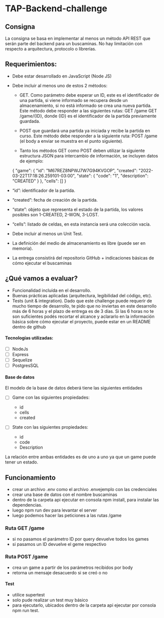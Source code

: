 # TAP-Backend-challenge



## Consigna

La consigna se basa en implementar al menos un método API REST que serán parte del backend para un
buscaminas. No hay limitación con respecto a arquitectura, protocolo o librerías.


## Requerimientos:
- Debe estar desarrollado en JavaScript (Node JS)
- Debe incluir al menos uno de estos 2 métodos:

  - GET. Como parámetro debe esperar un ID, este es el identificador de una partida, si viene
    informado se recupera desde un almacenamiento, si no está informado se crea una nueva
    partida.
    Este método debe responder a las siguientes rutas:
    GET /game
    GET /game/{ID}, donde {ID} es el identificador de la partida previamente guardada.

   - POST que guardará una partida ya iniciada y recibe la partida en curso.
     Este método debe responder a la siguiente ruta:
     POST /game (el body a enviar se muestra en el punto siguiente).


    - Tanto los métodos GET como POST deben utilizar la siguiente estructura JSON para
      intercambio de información, se incluyen datos de ejemplo:

    {
       "game": {
         "id": "M67REZ8NPWJ7W7G94KVGOP",
         "created": "2022-03-22T17:18:26.259101-03:00",
         "state": {
             "code": "1",
             "description": "CREATED"
            }
        },
      "cells": []
    }

- “id”: identificador de la partida.
- “created”: fecha de creación de la partida. 
- “state”: objeto que representa el estado de la partida, los valores posibles son 1-CREATED,
  2-WON, 3-LOST.
- “cells”: listado de celdas, en esta instancia será una colección vacía.

- Debe incluir al menos un Unit Test.
- La definición del medio de almacenamiento es libre (puede ser en memoria).
- La entrega consistirá del repositorio GitHub + indicaciones básicas de cómo ejecutar el
  buscaminas

## ¿Qué vamos a evaluar?
- Funcionalidad incluída en el desarrollo.
- Buenas prácticas aplicadas (arquitectura, legibilidad del código, etc).
- Tests (unit & integration).
Dado que este challenge puede requerir de mucho tiempo de desarrollo, te pido que no inviertas en este
desarrollo más de 6 horas y el plazo de entrega es de 3 días. Si las 6 horas no te son suficientes podés
recortar el alcance y aclararlo en la información básica sobre cómo ejecutar el proyecto, puede estar en un
README dentro de github

#### Tecnologías utilizadas:
- [ ] NodeJs
- [ ] Express
- [ ] Sequelize
- [ ] PostgresSQL

#### Base de datos

El modelo de la base de datos deberá tiene las siguientes entidades

- [ ] Game con las siguientes propiedades:
  - id 
  - cells
  - created

- [ ] State con las siguientes propiedades:
  - id
  - code
  - Description

La relación entre ambas entidades es de uno a uno ya que un game puede tener un estado.

## Funcionamiento

- crear un archivo .env como el archivo .envejemplo con las credenciales
- crear una base de datos con el nombre buscaminas
- dentro de la carpeta api ejecutar en consola npm install, para instalar las dependencias.
- luego npm run dev para levantar el server
- luego podemos hacer las peticiones a las rutas /game

### Ruta GET /game

- si no pasamos el parámetro ID por query devuelve todos los games
- si pasamos un ID devuelve el geme respectivo

### Ruta POST /game

- crea un game a partir de los parámetros recibidos por body
- retorna un mensaje desacuerdo si se creó o no 

#### Test
- utilice supertest
- solo pude realizar un test muy básico
- para ejecutarlo, ubicados dentro de la carpeta api ejecutar por consola npm run test.


